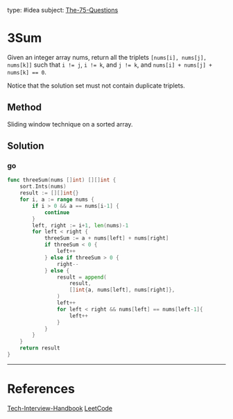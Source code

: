 type: #idea
subject: [The-75-Questions](The-75-Questions.md)
<!-- Subject should be a hub note -->
# 3Sum

Given an integer array nums, return all the triplets `[nums[i], nums[j], nums[k]]` such that `i != j`, `i != k`, and `j != k`, and `nums[i] + nums[j] + nums[k] == 0`.

Notice that the solution set must not contain duplicate triplets.

## Method

Sliding window technique on a sorted array.

## Solution

### go

```go
func threeSum(nums []int) [][]int {
	sort.Ints(nums)
	result := [][]int{}
	for i, a := range nums {
		if i > 0 && a == nums[i-1] {
			continue
		}
		left, right := i+1, len(nums)-1
		for left < right {
			threeSum := a + nums[left] + nums[right]
			if threeSum < 0 {
				left++
			} else if threeSum > 0 {
				right--
			} else {
				result = append(
					result,
					[]int{a, nums[left], nums[right]},
				)
				left++
				for left < right && nums[left] == nums[left-1]{
					left++
				}
			}
		}
	}
	return result
}
```

---
# References
<!-- What references back up this idea -->
[Tech-Interview-Handbook](Tech-Interview-Handbook.md)
[LeetCode](https://leetcode.com/problems/3sum/)

